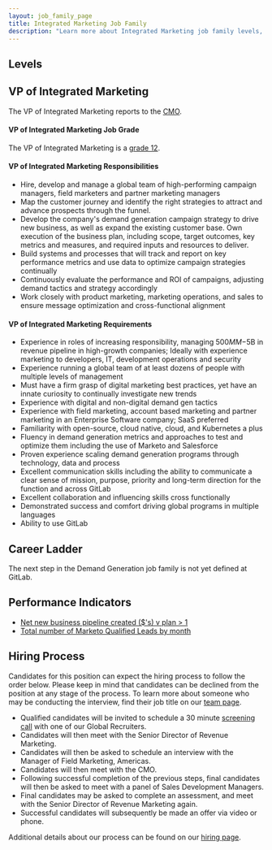 ```yaml
---
layout: job_family_page
title: Integrated Marketing Job Family
description: "Learn more about Integrated Marketing job family levels, roles and responsibilities."
---
```


## Levels

## VP of Integrated Marketing

The VP of Integrated Marketing reports to the [CMO](/job-families/marketing/chief-marketing-officer/).

#### VP of Integrated Marketing Job Grade

The VP of Integrated Marketing is a [grade 12](https://about.gitlab.com/handbook/total-rewards/compensation/compensation-calculator/#gitlab-job-grades).

#### VP of Integrated Marketing Responsibilities

- Hire, develop and manage a global team of high-performing campaign managers, field marketers and partner marketing managers
- Map the customer journey and identify the right strategies to attract and advance prospects through the funnel.
- Develop the company's demand generation campaign strategy to drive new business, as well as expand the existing customer base. Own execution of the business plan, including scope, target outcomes, key metrics and measures, and required inputs and resources to deliver.
- Build systems and processes that will track and report on key performance metrics and use data to optimize campaign strategies continually
- Continuously evaluate the performance and ROI of campaigns, adjusting demand tactics and strategy accordingly
- Work closely with product marketing, marketing operations, and sales to ensure message optimization and cross-functional alignment

#### VP of Integrated Marketing Requirements

- Experience in roles of increasing responsibility, managing $500MM-$5B in revenue pipeline in high-growth companies; Ideally with experience marketing to developers, IT, development operations and security
- Experience running a global team of at least dozens of people with multiple levels of management
- Must have a firm grasp of digital marketing best practices, yet have an innate curiosity to continually investigate new trends
- Experience with digital and non-digital demand gen tactics
- Experience with field marketing, account based marketing and partner marketing in an Enterprise Software company; SaaS preferred
- Familiarity with open-source, cloud native, cloud, and Kubernetes a plus
- Fluency in demand generation metrics and approaches to test and optimize them including the use of Marketo and Salesforce
- Proven experience scaling demand generation programs through technology, data and process
- Excellent communication skills including the ability to communicate a clear sense of mission, purpose, priority and long-term direction for the function and across GitLab
- Excellent collaboration and influencing skills cross functionally
- Demonstrated success and comfort driving global programs in multiple languages
- Ability to use GitLab

## Career Ladder

The next step in the Demand Generation job family is not yet defined at GitLab.

## Performance Indicators

- [Net new business pipeline created ($'s) v plan > 1](https://about.gitlab.com/handbook/marketing/revenue-marketing/#revenue-marketing-kpi-definitions)
- [Total number of  Marketo Qualified Leads by month](https://about.gitlab.com/handbook/marketing/revenue-marketing/#revenue-marketing-kpi-definitions)

## Hiring Process

Candidates for this position can expect the hiring process to follow the order below. Please keep in mind that candidates can be declined from the position at any stage of the process. To learn more about someone who may be conducting the interview, find their job title on our [team page](https://about.gitlab.com/company/team/).
- Qualified candidates will be invited to schedule a 30 minute [screening call](https://about.gitlab.com/handbook/hiring/interviewing/#screening-call) with one of our Global Recruiters.
- Candidates will then meet with the Senior Director of Revenue Marketing.
- Candidates will then be asked to schedule an interview with the Manager of Field Marketing, Americas.
- Candidates will then meet with the CMO.
- Following successful completion of the previous steps, final candidates will then be asked to meet with a panel of Sales Development Managers.
- Final candidates may be asked to complete an assessment, and meet with the Senior Director of Revenue Marketing again.
- Successful candidates will subsequently be made an offer via video or phone.

Additional details about our process can be found on our [hiring page](https://about.gitlab.com/handbook/hiring/).

